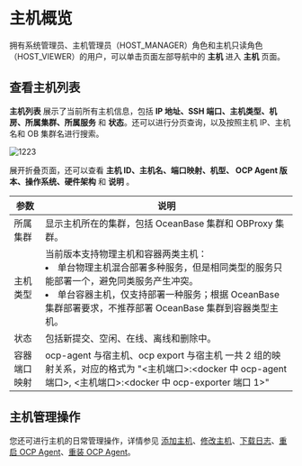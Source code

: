 主机概览
=========================

拥有系统管理员、主机管理员（HOST_MANAGER）角色和主机只读角色（HOST_VIEWER）的用户，可以单击页面左部导航中的 **主机** 进入 **主机** 页面。

查看主机列表
---------------------------

**主机列表** 展示了当前所有主机信息，包括 **IP 地址、SSH 端口、主机类型、机房、所属集群、所属服务** 和 **状态**。还可以进行分页查询，以及按照主机 IP、主机名和 OB 集群名进行搜索。

![1223](https://obbusiness-private.oss-cn-shanghai.aliyuncs.com/doc/img/ocp/%E4%B8%BB%E6%9C%BA%E5%88%97%E8%A1%A81.png)

展开折叠页面，还可以查看 **主机 ID、主机名、端口映射、机型、 OCP Agent 版本、操作系统、硬件架构** 和 **说明** 。

|   参数   |                                                                                                                    说明                                                                                                                     |
|--------|-------------------------------------------------------------------------------------------------------------------------------------------------------------------------------------------------------------------------------------------|
| 所属集群   | 显示主机所在的集群，包括 OceanBase 集群和 OBProxy 集群。                                                                                                                                                                                                    |
| 主机类型   | 当前版本支持物理主机和容器两类主机：<li> 单台物理主机混合部署多种服务，但是相同类型的服务只能部署一个，避免同类服务产生冲突。   </li><li>单台容器主机，仅支持部署一种服务；根据 OceanBase 集群部署要求，不推荐部署 OceanBase 集群到容器类型主机。</li>    |
| 状态     | 包括新提交、空闲、在线、离线和删除中。                                                                                                                                                                                                                       |
| 容器端口映射 | ocp-agent 与宿主机、ocp export 与宿主机 一共 2 组的映射关系，对应的格式为 "\<主机端口\>:\<docker 中 ocp-agent 端口\>, \<主机端口\>:\<docker 中 ocp-exporter 端口 1\>"                                                                                                           |

**主机管理操作**
-------------------------------

您还可进行主机的日常管理操作，详情参见 [添加主机](../../6.host-features/2.add-a-host-1.md)、[修改主机](../../6.host-features/3.modify-host.md)、[下载日志](../../4.cluster-features/2.basic-operations/16.download-log.md)、[重启 OCP Agent](../../6.host-features/4.restart-the-ocp-agent.md)、[重装 OCP Agent](../../6.host-features/5.reinstall-ocp-agent.md)。
